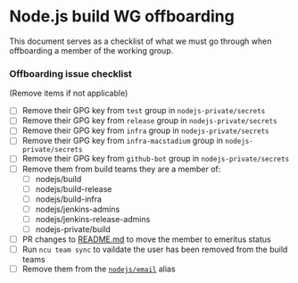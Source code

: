 # Node.js build WG offboarding

This document serves as a checklist of what we must go through when offboarding a member of the working group.


### Offboarding issue checklist

(Remove items if not applicable)

- [ ] Remove their GPG key from `test` group in `nodejs-private/secrets`
- [ ] Remove their GPG key from `release` group in `nodejs-private/secrets`
- [ ] Remove their GPG key from `infra` group in `nodejs-private/secrets`
- [ ] Remove their GPG key from `infra-macstadium` group in `nodejs-private/secrets`
- [ ] Remove their GPG key from `github-bot` group in `nodejs-private/secrets`
- [ ] Remove them from build teams they are a member of:
    - [ ] nodejs/build
    - [ ] nodejs/build-release
    - [ ] nodejs/build-infra
    - [ ] nodejs/jenkins-admins
    - [ ] nodejs/jenkins-release-admins
    - [ ] nodejs-private/build
- [ ] PR changes to [README.md](./README.md#build-wg-members) to move the member to emeritus status
- [ ] Run `ncu team sync` to vaildate the user has been removed from the build teams
- [ ] Remove them from the [`nodejs/email`](https://github.com/nodejs/email) alias
